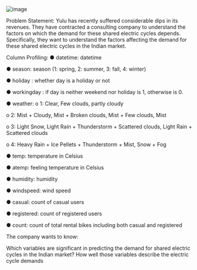 ![image](https://github.com/ishantinsights/hypothesis-testing/assets/166279314/dd3dfc8c-e44d-443f-b3b7-5edd3a97b6f9)

Problem Statement:
Yulu has recently suffered considerable dips in its revenues. They have contracted a consulting company to understand the factors on which the demand for these shared electric cycles depends. Specifically, they want to understand the factors affecting the demand for these shared electric cycles in the Indian market.

Column Profiling: ● datetime: datetime

● season: season (1: spring, 2: summer, 3: fall, 4: winter)

● holiday : whether day is a holiday or not

● workingday : if day is neither weekend nor holiday is 1, otherwise is 0.

● weather: o 1: Clear, Few clouds, partly cloudy

o 2: Mist + Cloudy, Mist + Broken clouds, Mist + Few clouds, Mist

o 3: Light Snow, Light Rain + Thunderstorm + Scattered clouds, Light Rain + Scattered clouds

o 4: Heavy Rain + Ice Pellets + Thunderstorm + Mist, Snow + Fog

● temp: temperature in Celsius

● atemp: feeling temperature in Celsius

● humidity: humidity

● windspeed: wind speed

● casual: count of casual users

● registered: count of registered users

● count: count of total rental bikes including both casual and registered

The company wants to know:

Which variables are significant in predicting the demand for shared electric cycles in the Indian market? How well those variables describe the electric cycle demands



